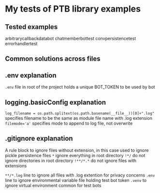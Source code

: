 # My tests of PTB library examples

## Tested examples

arbitrarycallbackdatabot
chatmemberbottest
convpersistencetest
errorhandlertest

## Common solutions across files

## .env explanation

`.env` file in root of the project holds a unique BOT_TOKEN to be used by bot

## logging.basicConfig explanation

`log_filename = os.path.splitext(os.path.basename(__file__))[0]+".log"` specifies filename to be the same as module file name with .log extension
`filemode='a'` specifies mode to append to log file, not overwrite

## .gitignore explanation

A rule block to ignore files without extension, in this case used to ignore pickle persistence files
`*` ignore everything in root directory
`!*/` do not ignore directories in root directory
`!**/*.*` do not ignore files with extensions 

`**/*.log` line to ignore all files with .log extention for privacy concerns
`.env` line to ignore environmental variable file holding test bot token
`.venv` to ignore virtual environment common for test bots
